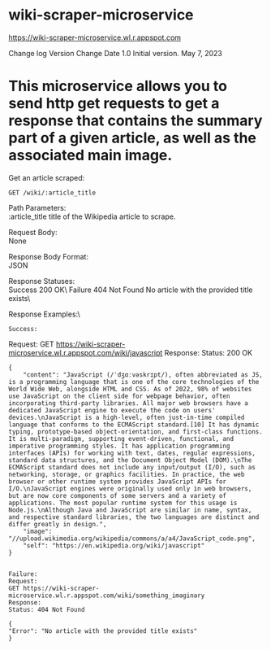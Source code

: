# wiki-scraper-microservice
https://wiki-scraper-microservice.wl.r.appspot.com

Change log
Version	Change	Date
1.0	Initial version.	May 7, 2023

This microservice allows you to send http get requests to get a response that contains the summary part of a given article, as well as the associated main image.
==========================================================================================================================================
Get an article scraped:

    GET /wiki/:article_title

Path Parameters:\
    :article_title        title of the Wikipedia article to scrape.

Request Body:\
    None

Response Body Format:\
    JSON

Response Statuses:\
Success	200 OK\	
Failure	404 Not Found        No article with the provided title exists\

Response Examples:\

    Success:
Request:
    GET https://wiki-scraper-microservice.wl.r.appspot.com/wiki/javascript
    Response:
    Status: 200 OK

    {
        "content": "JavaScript (/ˈdʒɑːvəskrɪpt/), often abbreviated as JS, is a programming language that is one of the core technologies of the World Wide Web, alongside HTML and CSS. As of 2022, 98% of websites use JavaScript on the client side for webpage behavior, often incorporating third-party libraries. All major web browsers have a dedicated JavaScript engine to execute the code on users' devices.\nJavaScript is a high-level, often just-in-time compiled language that conforms to the ECMAScript standard.[10] It has dynamic typing, prototype-based object-orientation, and first-class functions. It is multi-paradigm, supporting event-driven, functional, and imperative programming styles. It has application programming interfaces (APIs) for working with text, dates, regular expressions, standard data structures, and the Document Object Model (DOM).\nThe ECMAScript standard does not include any input/output (I/O), such as networking, storage, or graphics facilities. In practice, the web browser or other runtime system provides JavaScript APIs for I/O.\nJavaScript engines were originally used only in web browsers, but are now core components of some servers and a variety of applications. The most popular runtime system for this usage is Node.js.\nAlthough Java and JavaScript are similar in name, syntax, and respective standard libraries, the two languages are distinct and differ greatly in design.",
        "image": "//upload.wikimedia.org/wikipedia/commons/a/a4/JavaScript_code.png",
        "self": "https://en.wikipedia.org/wiki/javascript"
    }


    Failure:
    Request:
    GET https://wiki-scraper-microservice.wl.r.appspot.com/wiki/something_imaginary
    Response:
    Status: 404 Not Found

    {    
    "Error": "No article with the provided title exists"
    }
